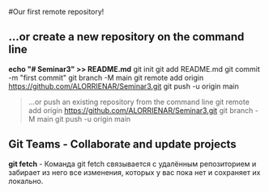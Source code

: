 #Our first remote repository!
 ## …or create a new repository on the command line

 **echo "# Seminar3" >> README.md**
git init
git add README.md
git commit -m "first commit"
git branch -M main
git remote add origin https://github.com/ALORRIENAR/Seminar3.git
git push -u origin main


>…or push an existing repository from the command line
git remote add origin https://github.com/ALORRIENAR/Seminar3.git
git branch -M main
git push -u origin main

## Git Teams - Collaborate and update projects

**git fetch** - Команда git fetch связывается с удалённым репозиторием и забирает из него все изменения, которых у вас пока нет и сохраняет их локально.
